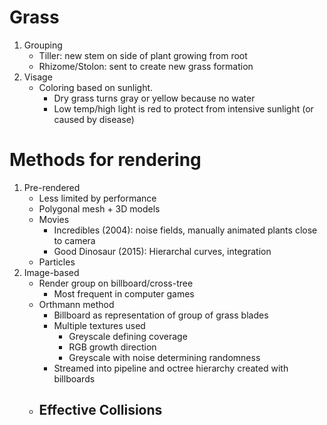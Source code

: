 # Grass

1. Grouping
    - Tiller: new stem on side of plant growing from root
    - Rhizome/Stolon: sent to create new grass formation
2. Visage
    - Coloring based on sunlight.
        - Dry grass turns gray or yellow because no water 
        - Low temp/high light is red to protect from intensive sunlight (or caused by disease)

# Methods for rendering

1. Pre-rendered
    - Less limited by performance
    - Polygonal mesh + 3D models
    - Movies
        - Incredibles (2004): noise fields, manually animated plants close to camera
        - Good Dinosaur (2015): Hierarchal curves, integration
    - Particles
2. Image-based
    - Render group on billboard/cross-tree 
        - Most frequent in computer games 
    - Orthmann method
        - Billboard as representation of group of grass blades
        - Multiple textures used
            - Greyscale defining coverage 
            - RGB growth direction
            - Greyscale with noise determining randomness
        - Streamed into pipeline and octree hierarchy created with billboards
    - Effective Collisions
        -  


